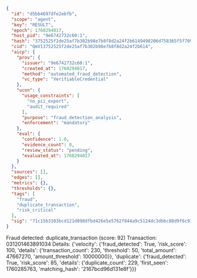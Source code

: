 ```json
{
  "id": "d5bb4697dfe2ebfb",
  "scope": "agent",
  "key": "RESULT",
  "epoch": 1760294017,
  "host_pid": "9e6742732c60:1",
  "hash": "3752525f2de25af7b302b98e7b8f8d2a24f2b6149490206d758365f5f709eb35",
  "cid": "QmV13752525f2de25af7b302b98e7b8f8d2a24f2b614",
  "aicp": {
    "prov": {
      "issuer": "9e6742732c60:1",
      "created_at": 1760294017,
      "method": "automated_fraud_detection",
      "vc_type": "VerifiableCredential"
    },
    "ucon": {
      "usage_constraints": [
        "no_pii_export",
        "audit_required"
      ],
      "purpose": "fraud_detection_analysis",
      "enforcement": "mandatory"
    },
    "eval": {
      "confidence": 1.0,
      "evidence_count": 0,
      "review_status": "pending",
      "evaluated_at": 1760294017
    }
  },
  "sources": [],
  "edges": [],
  "metrics": {},
  "thresholds": {},
  "tags": [
    "fraud",
    "duplicate_transaction",
    "risk_critical"
  ],
  "sig": "71c15b3103bcd121d098dfbd426e5e5762f844a9c5124dc3dbbc88d9f6c93838"
}
```

Fraud detected: duplicate_transaction (score: 92)
Transaction: 031201463891034
Details: {'velocity': {'fraud_detected': True, 'risk_score': 100, 'details': {'transaction_count': 230, 'threshold': 50, 'total_amount': 47667270, 'amount_threshold': 10000000}}, 'duplicate': {'fraud_detected': True, 'risk_score': 85, 'details': {'duplicate_count': 229, 'first_seen': 1760285763, 'matching_hash': '2167bcd96d131e8f'}}}